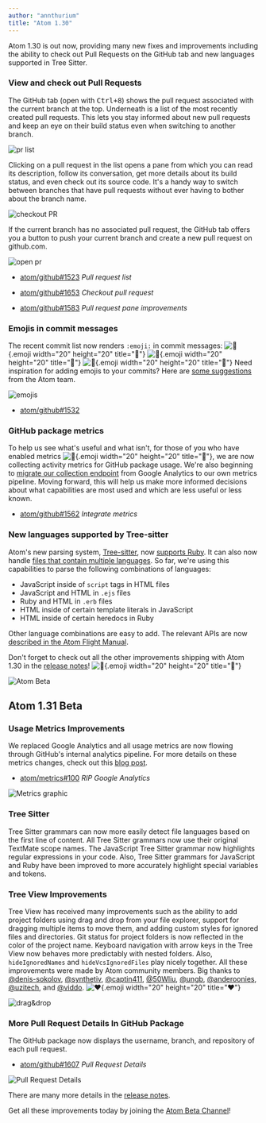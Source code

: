 ```yaml
---
author: "annthurium"
title: "Atom 1.30"
---
```


Atom 1.30 is out now, providing many new fixes and improvements including the ability to check out Pull Requests on the GitHub tab and new languages supported in Tree Sitter.

<!--more-->

### View and check out Pull Requests

The GitHub tab (open with <kbd>Ctrl+8</kbd>) shows the pull request associated with the current branch at the top. Underneath is a list of the most recently created pull requests. This lets you stay informed about new pull requests and keep an eye on their build status even when switching to another branch.

![pr list](/assets/images/user-images.githubusercontent.com/378023/43128609-5c49b6e4-8f6d-11e8-81c0-35d877ad2bfe.png)

Clicking on a pull request in the list opens a pane from which you can read its description, follow its conversation, get more details about its build status, and even check out its source code. It's a handy way to switch between branches that have pull requests without ever having to bother about the branch name.

![checkout PR](/assets/images/user-images.githubusercontent.com/378023/43114977-9c43f592-8f3c-11e8-8768-41a66e0cd419.gif)

If the current branch has no associated pull request, the GitHub tab offers you a button to push your current branch and create a new pull request on github.com.

![open pr](/assets/images/user-images.githubusercontent.com/378023/43128605-5c0a3e74-8f6d-11e8-9ab8-f7eb9c348cfd.png)

- [atom/github#1523](https://github.com/atom/github/pull/1523) _Pull request list_

- [atom/github#1653](https://github.com/atom/github/pull/1563) _Checkout pull request_

- [atom/github#1583](https://github.com/atom/github/pull/1583) _Pull request pane improvements_


### Emojis in commit messages

The recent commit list now renders `:emoji:` in commit messages: ![:cake:](https://github.githubassets.com/images/icons/emoji/unicode/1f370.png){.emoji width="20" height="20" title=":cake:"} ![:tada:](https://github.githubassets.com/images/icons/emoji/unicode/1f389.png){.emoji width="20" height="20" title=":tada:"} ![:confetti_ball:](https://github.githubassets.com/images/icons/emoji/unicode/1f38a.png){.emoji width="20" height="20" title=":confetti_ball:"} Need inspiration for adding emojis to your commits? Here are [some suggestions](https://github.com/atom/atom/blob/master/CONTRIBUTING.md#git-commit-messages) from the Atom team.

![emojis](/assets/images/user-images.githubusercontent.com/378023/43128604-5bc8e9b0-8f6d-11e8-8914-1929a7477046.png)

- [atom/github#1532](https://github.com/atom/github/pull/1532)

### GitHub package metrics

To help us see what's useful and what isn't, for those of you who have enabled metrics ![:bow:](https://github.githubassets.com/images/icons/emoji/unicode/1f647.png){.emoji width="20" height="20" title=":bow:"}, we are now collecting activity metrics for GitHub package usage. We're also beginning to [migrate our collection endpoint](/blog/2018/06/20/atom-metrics) from Google Analytics to our own metrics pipeline. Moving forward, this will help us make more informed decisions about what capabilities are most used and which are less useful or less known.

- [atom/github#1562](https://github.com/atom/github/pull/1562) _Integrate metrics_


### New languages supported by Tree-sitter

Atom's new parsing system, [Tree-sitter](https://github.com/tree-sitter/tree-sitter), now [supports Ruby](https://github.com/atom/language-ruby/pull/225). It can also now handle [files that contain multiple languages](https://github.com/atom/atom/pull/17551). So far, we're using this capabilities to parse the following combinations of languages:
- JavaScript inside of `script` tags in HTML files
- JavaScript and HTML in `.ejs` files
- Ruby and HTML in `.erb` files
- HTML inside of certain template literals in JavaScript
- HTML inside of certain heredocs in Ruby

Other language combinations are easy to add. The relevant APIs are now [described in the Atom Flight Manual](https://flight-manual.atom-editor.cc/hacking-atom/sections/creating-a-grammar/).

<!-- end of stable changes -->

Don't forget to check out all the other improvements shipping with Atom 1.30 in the [release notes](https://github.com/atom/atom/releases/tag/v1.30.0)! ![:memo:](https://github.githubassets.com/images/icons/emoji/unicode/1f4dd.png){.emoji width="20" height="20" title=":memo:"}

![Atom Beta](/assets/images/blog.atom.io/img/release-beta.png)

## Atom 1.31 Beta

### Usage Metrics Improvements

We replaced Google Analytics and all usage metrics are now flowing through GitHub's internal analytics pipeline. For more details on these metrics changes, check out this [blog post](/blog/2018/06/20/atom-metrics).

- [atom/metrics#100](https://github.com/atom/metrics/pull/100) _RIP Google Analytics_


![Metrics graphic](/assets/images/user-images.githubusercontent.com/378023/44658980-ae5f2c80-aa3d-11e8-81b7-4f76ce3f137e.png)

### Tree Sitter

Tree Sitter grammars can now more easily detect file languages based on the first line of content. All Tree Sitter grammars now use their original TextMate scope names. The JavaScript Tree Sitter grammar now highlights regular expressions in your code. Also, Tree Sitter grammars for JavaScript and Ruby have been improved to more accurately highlight special variables and tokens.

### Tree View Improvements

Tree View has received many improvements such as the ability to add project folders using drag and drop from your file explorer, support for dragging multiple items to move them, and adding custom styles for ignored files and directories. Git status for project folders is now reflected in the color of the project name. Keyboard navigation with arrow keys in the Tree View now behaves more predictably with nested folders. Also, `hideIgnoredNames` and `hideVcsIgnoredFiles` play nicely together. All these improvements were made by Atom community members. Big thanks to [@denis-sokolov](https://github.com/denis-sokolov), [@synthetiv](https://github.com/synthetiv), [@captin411](https://github.com/captin411), [@50Wliu](https://github.com/50Wliu), [@ungb](https://github.com/ungb), [@anderoonies](https://github.com/anderoonies), [@uzitech](https://github.com/uzitech), and [@viddo](https://github.com/viddo). ![:heart:](https://github.githubassets.com/images/icons/emoji/unicode/2764.png){.emoji width="20" height="20" title=":heart:"}

![drag&drop](/assets/images/user-images.githubusercontent.com/378023/44695040-f4eb7000-aaab-11e8-9d32-928e993022d6.png)

### More Pull Request Details In GitHub Package

The GitHub package now displays the username, branch, and repository of each pull request.

- [atom/github#1607](https://github.com/atom/github/pull/1607) _Pull Request Details_


![Pull Request Details](/assets/images/user-images.githubusercontent.com/378023/44695114-688d7d00-aaac-11e8-92a6-9eef7349968b.png)

<!-- end of beta changes -->

There are many more details in the [release notes](https://github.com/atom/atom/releases/tag/v1.31.0-beta0).

Get all these improvements today by joining the [Atom Beta Channel](/beta)!
